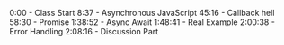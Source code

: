 0:00 - Class Start
8:37 - Asynchronous JavaScript 
45:16 - Callback hell
58:30 - Promise 
1:38:52 - Async Await 
1:48:41 - Real Example
2:00:38 - Error Handling
2:08:16 - Discussion Part